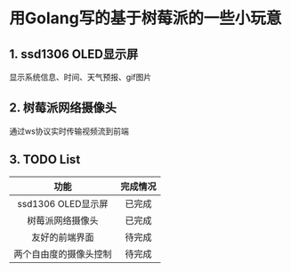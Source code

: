 # 用Golang写的基于树莓派的一些小玩意

## 1. ssd1306 OLED显示屏

显示系统信息、时间、天气预报、gif图片

## 2. 树莓派网络摄像头

通过ws协议实时传输视频流到前端

## 3. TODO List

| 功能 | 完成情况 |
| :---: | :---: |
| ssd1306 OLED显示屏 | 已完成 |
| 树莓派网络摄像头 | 已完成 |
| 友好的前端界面 | 待完成 |
| 两个自由度的摄像头控制 | 待完成 |
